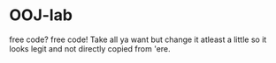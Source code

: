 # OOJ-lab
free code?
free code!
Take all ya want but change it atleast a little so it looks legit and not directly copied from 'ere.
